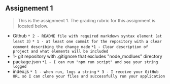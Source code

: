 ## Assignement 1
>This is the assignment 1. The grading rubric for this assignment is located below.

* Github
`* 2 - README file with required markdown syntax element (at least 3)`
`* 1 - at least one commit for the repository with a clear comment describing the change made`
`*1 - Clear description of project and what elements will be included`
* 1- git repository with .gitignore that excludes "node_modlues" directory
* package.json
`*1 - I can run "npm run script" and see your string logged`
* index.js
`* 1 - when run, logs a string`
`* 3 - I receive your GitHub URL so I can clone your files and successfully run your application`
